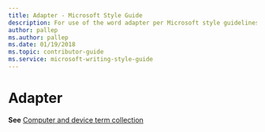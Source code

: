 ```yaml
---
title: Adapter - Microsoft Style Guide
description: For use of the word adapter per Microsoft style guidelines, this article links to a computer and device term collection.
author: pallep
ms.author: pallep
ms.date: 01/19/2018
ms.topic: contributor-guide
ms.service: microsoft-writing-style-guide
---
```


# Adapter

**See** [Computer and device term collection](~/a-z-word-list-term-collections/term-collections/computer-device-terms.md)
